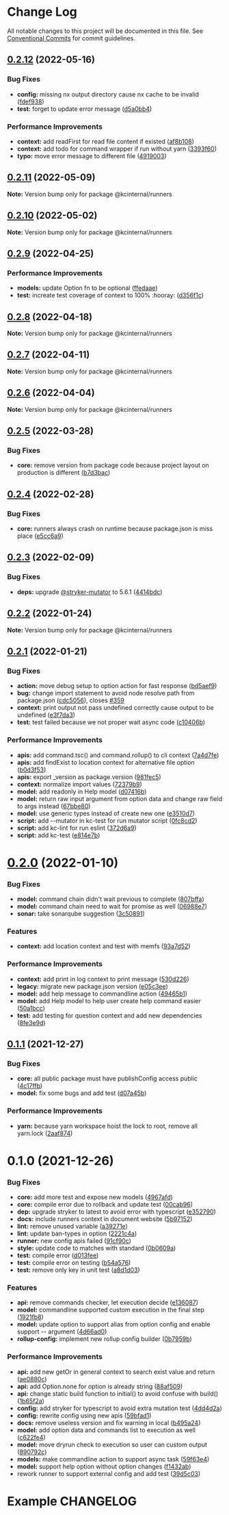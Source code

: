 # Change Log

All notable changes to this project will be documented in this file.
See [Conventional Commits](https://conventionalcommits.org) for commit guidelines.

## [0.2.12](https://github.com/kamontat/kcutils/compare/@kcinternal/runners@0.2.11...@kcinternal/runners@0.2.12) (2022-05-16)


### Bug Fixes

* **config:** missing nx output directory cause nx cache to be invalid ([fdef938](https://github.com/kamontat/kcutils/commit/fdef93857218b84e26365d6ad11b11c9be30e5d8))
* **test:** forget to update error message ([d5a0bb4](https://github.com/kamontat/kcutils/commit/d5a0bb423fe9338b7c31e73233b64d46c08feab4))


### Performance Improvements

* **context:** add readFirst for read file content if existed ([af8b108](https://github.com/kamontat/kcutils/commit/af8b1088c34e46040b79ff578d168a2205a2ae8f))
* **context:** add todo for command wrapper if run without yarn ([3393f60](https://github.com/kamontat/kcutils/commit/3393f602afe06de756d744465268024d6f063795))
* **typo:** move error message to different file ([4919003](https://github.com/kamontat/kcutils/commit/491900341b122c7aff3d1661ea9582c54e39f791))





## [0.2.11](https://github.com/kamontat/kcutils/compare/@kcinternal/runners@0.2.10...@kcinternal/runners@0.2.11) (2022-05-09)

**Note:** Version bump only for package @kcinternal/runners





## [0.2.10](https://github.com/kamontat/kcutils/compare/@kcinternal/runners@0.2.9...@kcinternal/runners@0.2.10) (2022-05-02)

**Note:** Version bump only for package @kcinternal/runners





## [0.2.9](https://github.com/kamontat/kcutils/compare/@kcinternal/runners@0.2.8...@kcinternal/runners@0.2.9) (2022-04-25)


### Performance Improvements

* **models:** update Option fn to be optional ([ffedaae](https://github.com/kamontat/kcutils/commit/ffedaaef0aade477c31d6708873a53b25aede43a))
* **test:** increate test coverage of context to 100% :hooray: ([d356f1c](https://github.com/kamontat/kcutils/commit/d356f1c00d2701234947a08df71650e2e823563f))





## [0.2.8](https://github.com/kamontat/kcutils/compare/@kcinternal/runners@0.2.7...@kcinternal/runners@0.2.8) (2022-04-18)

**Note:** Version bump only for package @kcinternal/runners





## [0.2.7](https://github.com/kamontat/kcutils/compare/@kcinternal/runners@0.2.6...@kcinternal/runners@0.2.7) (2022-04-11)

**Note:** Version bump only for package @kcinternal/runners





## [0.2.6](https://github.com/kamontat/kcutils/compare/@kcinternal/runners@0.2.5...@kcinternal/runners@0.2.6) (2022-04-04)

**Note:** Version bump only for package @kcinternal/runners





## [0.2.5](https://github.com/kamontat/kcutils/compare/@kcinternal/runners@0.2.4...@kcinternal/runners@0.2.5) (2022-03-28)


### Bug Fixes

* **core:** remove version from package code because project layout on production is different ([b7d3bac](https://github.com/kamontat/kcutils/commit/b7d3bac3b953e05649875943ced6815c2e1dcb9b))





## [0.2.4](https://github.com/kamontat/kcutils/compare/@kcinternal/runners@0.2.3...@kcinternal/runners@0.2.4) (2022-02-28)


### Bug Fixes

* **core:** runners always crash on runtime because package.json is miss place ([e5cc6a9](https://github.com/kamontat/kcutils/commit/e5cc6a9e300dbc4d0414c6b5bc38e3cec5a787da))





## [0.2.3](https://github.com/kamontat/kcutils/compare/@kcinternal/runners@0.2.2...@kcinternal/runners@0.2.3) (2022-02-09)


### Bug Fixes

* **deps:** upgrade [@stryker-mutator](https://github.com/stryker-mutator) to 5.6.1 ([4414bdc](https://github.com/kamontat/kcutils/commit/4414bdc71996c26394247a055e690b881d27a784))





## [0.2.2](https://github.com/kamontat/kcutils/compare/@kcinternal/runners@0.2.1...@kcinternal/runners@0.2.2) (2022-01-24)

**Note:** Version bump only for package @kcinternal/runners





## [0.2.1](https://github.com/kamontat/kcutils/compare/@kcinternal/runners@0.2.0...@kcinternal/runners@0.2.1) (2022-01-21)


### Bug Fixes

* **action:** move debug setup to option action for fast response ([bd5aef9](https://github.com/kamontat/kcutils/commit/bd5aef95988dfd4bfc3ee679a05266d19784055b))
* **bug:** change import statement to avoid node resolve path from package.json ([cdc5056](https://github.com/kamontat/kcutils/commit/cdc50560da2ef07223e58e9ad97354c354ccfd76)), closes [#359](https://github.com/kamontat/kcutils/issues/359)
* **context:** print output not pass undefined correctly cause output to be undefined ([e3f7da3](https://github.com/kamontat/kcutils/commit/e3f7da3dfed088921cb267d43a5390804c558b5b))
* **test:** test failed because we not proper wait async code ([c10406b](https://github.com/kamontat/kcutils/commit/c10406bf432d2d350524a845335e254d2627a149))


### Performance Improvements

* **apis:** add command.tsc() and command.rollup() to cli context ([7a4d7fe](https://github.com/kamontat/kcutils/commit/7a4d7fe9d1d763ff7a6aaa8b168a483f490f7c0f))
* **apis:** add findExist to location context for alternative file option ([b0d3f53](https://github.com/kamontat/kcutils/commit/b0d3f53d8c22c3573175f5ee5a7d914e995d7fd1))
* **apis:** export _version as package.version ([981fec5](https://github.com/kamontat/kcutils/commit/981fec5cb98e5a5b8031fbe4786f25b6d46d1f61))
* **context:** normalize import values ([72379b9](https://github.com/kamontat/kcutils/commit/72379b92bc457675840e952a52fa4e0c8d617d91))
* **model:** add readonly in Help model ([d07416b](https://github.com/kamontat/kcutils/commit/d07416b43160a77059f97939a9e1285cd5219f1a))
* **model:** return raw input argument from option data and change raw field to args instead ([67bbe80](https://github.com/kamontat/kcutils/commit/67bbe8056c079cc9adc220a6eca5f5530d45086c))
* **model:** use generic types instead of create new one ([e3510d7](https://github.com/kamontat/kcutils/commit/e3510d76638d3bd1a4daf1c204eb5149bc36a0ce))
* **script:** add --mutator in kc-test for run mutator script ([0fc8cd2](https://github.com/kamontat/kcutils/commit/0fc8cd2b7db15707b676fd28539d5ab162ee1b2d))
* **script:** add kc-lint for run eslint ([372d6a9](https://github.com/kamontat/kcutils/commit/372d6a9a09a9b4b958a3d9e5dfdf42a0002a6787))
* **script:** add kc-test ([e814e7b](https://github.com/kamontat/kcutils/commit/e814e7b0f49c5c6605d899295c9003a6191c9664))





# [0.2.0](https://github.com/kamontat/kcutils/compare/@kcinternal/runners@0.1.1...@kcinternal/runners@0.2.0) (2022-01-10)


### Bug Fixes

* **model:** command chain didn't wait previous to complete ([807bffa](https://github.com/kamontat/kcutils/commit/807bffa62d2cf9d4b07d4d579244579b6a76e859))
* **model:** command chain need to wait for promise as well ([06988e7](https://github.com/kamontat/kcutils/commit/06988e79278869def94c41319af66bcf77f1e073))
* **sonar:** take sonarqube suggestion ([3c50891](https://github.com/kamontat/kcutils/commit/3c508912543396fda4ee7e93ed6226c8c0770cdc))


### Features

* **context:** add location context and test with memfs ([93a7d52](https://github.com/kamontat/kcutils/commit/93a7d52c491c0ed6dcab11aea066db84cca9bae4))


### Performance Improvements

* **context:** add print in log context to print message ([530d226](https://github.com/kamontat/kcutils/commit/530d226b6a5c041c51a78a8ffac721bfeb0f0c4a))
* **legacy:** migrate new package.json version ([e05c3ee](https://github.com/kamontat/kcutils/commit/e05c3ee8f703f79504e80529420f7b2bf6ca727d))
* **model:** add help message to commandline action ([49465b1](https://github.com/kamontat/kcutils/commit/49465b1e0ad2c2251bb7540213030abe112de74e))
* **model:** add Help model to help user create help command easier ([50a1bcc](https://github.com/kamontat/kcutils/commit/50a1bcc79cc1ccbe20a593b63fb02b4a1a21f3ee))
* **test:** add testing for question context and add new dependencies ([8fe3e9d](https://github.com/kamontat/kcutils/commit/8fe3e9de1627a6de49cd3fca34d7689a3a3c1f92))





## [0.1.1](https://github.com/kamontat/kcutils/compare/@kcinternal/runners@0.1.0...@kcinternal/runners@0.1.1) (2021-12-27)


### Bug Fixes

* **core:** all public package must have publishConfig access public ([4c17ffb](https://github.com/kamontat/kcutils/commit/4c17ffb799bb44a87997101a15825366d9f55495))
* **model:** fix some bugs and add test ([d07a45b](https://github.com/kamontat/kcutils/commit/d07a45b0537a5ad50e0a31249a1e823183f0f7dd))


### Performance Improvements

* **yarn:** because yarn workspace hoist the lock to root, remove all yarn.lock ([2aaf874](https://github.com/kamontat/kcutils/commit/2aaf87404c68f6b7f1ad8deb5984b5e00ba6085e))





# 0.1.0 (2021-12-26)


### Bug Fixes

* **core:** add more test and expose new models ([4967afd](https://github.com/kamontat/kcutils/commit/4967afd2962efada617b7931d9437f556f4078ef))
* **core:** compile error due to rollback and update test ([00cab96](https://github.com/kamontat/kcutils/commit/00cab96ad2b12db014d63582c93130601608c834))
* **dep:** upgrade stryker to latest to avoid error with typescript ([e352790](https://github.com/kamontat/kcutils/commit/e352790cccfdeeab8922ef9a9f899b91c6c657d7))
* **docs:** include runners context in document website ([5b97152](https://github.com/kamontat/kcutils/commit/5b97152d837c69febe443a43d667898d9fa51382))
* **lint:** remove unused variable ([a39271e](https://github.com/kamontat/kcutils/commit/a39271e1757891e9013c743abc91bbee4c01709e))
* **lint:** update ban-types in option ([2221c4a](https://github.com/kamontat/kcutils/commit/2221c4ae5ae62f79858bca08f2ee95a6c80946e9))
* **runner:** new config apis failed ([91cf90c](https://github.com/kamontat/kcutils/commit/91cf90c433987f0d1397b0389fcd3def9d509002))
* **style:** update code to matches with standard ([0b0609a](https://github.com/kamontat/kcutils/commit/0b0609a1940fa9def1dfb2054eb9b90a3a87208d))
* **test:** compile error ([d013fee](https://github.com/kamontat/kcutils/commit/d013feea958fc55cbc2826b04dedb541b4d02e38))
* **test:** compile error on testing ([b54a576](https://github.com/kamontat/kcutils/commit/b54a576782e867fdbf64b20f3d7ffb0d3051523f))
* **test:** remove only key in unit test ([a8d1d03](https://github.com/kamontat/kcutils/commit/a8d1d03437e209353f511c694597846dfadfea9a))


### Features

* **api:** remove commands checker, let execution decide ([e136087](https://github.com/kamontat/kcutils/commit/e1360873be00b13f96246b5fa11da661caddb888))
* **model:** commandline supported custom execution in the final step ([1921fb8](https://github.com/kamontat/kcutils/commit/1921fb8323c0d3c6ae842d5e74ce42c60704a134))
* **model:** update option to support alias from option config and enable support -- argument ([4d66ad0](https://github.com/kamontat/kcutils/commit/4d66ad0fcd3174100f84d98a983c8d598506adc1))
* **rollup-config:** implement new rollup config builder ([0b7959b](https://github.com/kamontat/kcutils/commit/0b7959bcccb87febc84b91e4c4100e6024a04d19))


### Performance Improvements

* **api:** add new getOr in general context to search exist value and return ([ae0880c](https://github.com/kamontat/kcutils/commit/ae0880c3fd7e2d212402aea58b38d37e07870928))
* **api:** add Option.none for option is already string ([88af509](https://github.com/kamontat/kcutils/commit/88af509c111ab3c8fd39e6aab11f8e552ebc49a1))
* **api:** change static build function to initial() to avoid confuse with build() ([1b65f2a](https://github.com/kamontat/kcutils/commit/1b65f2ae30a51e09334f83e7c303c8df0f54a8d5))
* **config:** add stryker for typescript to avoid extra mutation test ([4dd4d2a](https://github.com/kamontat/kcutils/commit/4dd4d2a4dddc003d3ea6e19213a0bdcdf87c072a))
* **config:** rewrite config using new apis ([59bfad1](https://github.com/kamontat/kcutils/commit/59bfad14160df670a23bd98f36349eda5ad026b1))
* **docs:** remove useless version and fix warning in local ([b495a24](https://github.com/kamontat/kcutils/commit/b495a249c720260ba1e0056253b2211f4b6c00be))
* **model:** add option data and commands list to execution as well ([c622fe4](https://github.com/kamontat/kcutils/commit/c622fe4f0a7de54c6c4372e7cb5aa8eea868931b))
* **model:** move dryrun check to execution so user can custom output ([890792c](https://github.com/kamontat/kcutils/commit/890792c2fc0f031bd707eba7ba8e93372d869057))
* **models:** make commandline action to support async task ([59f63e4](https://github.com/kamontat/kcutils/commit/59f63e4f39a89ba4a90de5cab9e0581a2fb47939))
* **model:** support help option without option changes ([f1432ab](https://github.com/kamontat/kcutils/commit/f1432ab17532bd95194d5eb10901e9f1acb98248))
* rework runner to support external config and add test ([39d5c03](https://github.com/kamontat/kcutils/commit/39d5c037a3c28d38b622184c367cff0f2f305a65))





# Example CHANGELOG
